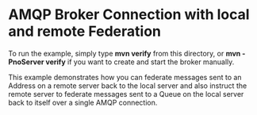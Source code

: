# AMQP Broker Connection with local and remote Federation

To run the example, simply type **mvn verify** from this directory, or **mvn -PnoServer verify** if you want to create and start the broker manually.

This example demonstrates how you can federate messages sent to an Address on a remote server back to the local server and also instruct the remote server to federate messages sent to a Queue on the local server back to itself over a single AMQP connection.
